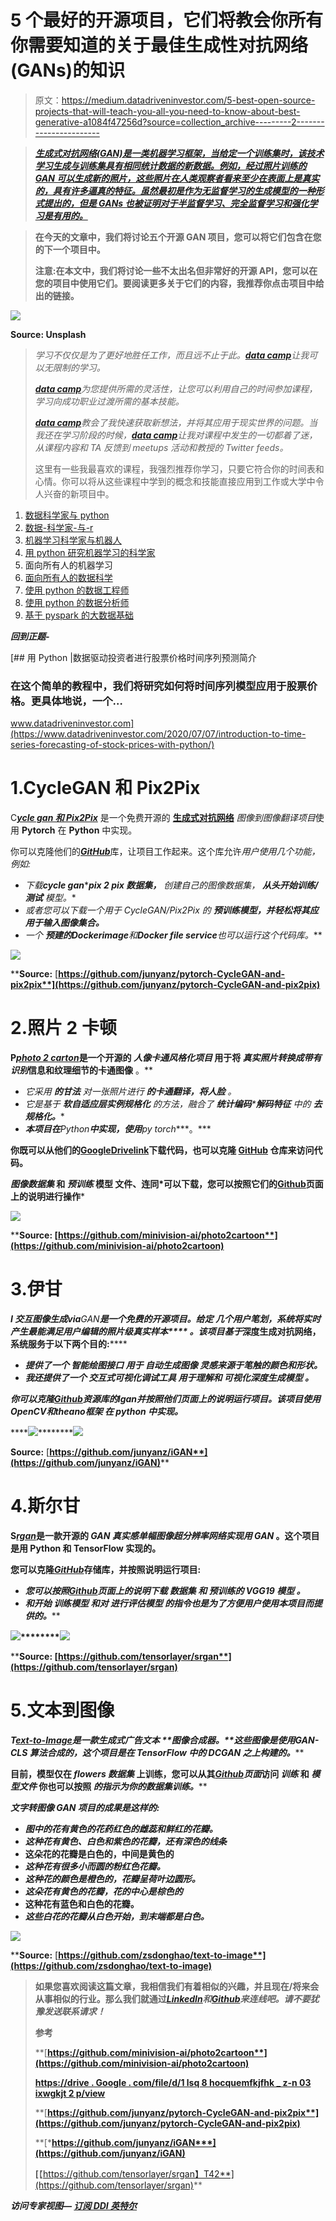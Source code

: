 # 5 个最好的开源项目，它们将教会你所有你需要知道的关于最佳生成性对抗网络(GANs)的知识

> 原文：<https://medium.datadriveninvestor.com/5-best-open-source-projects-that-will-teach-you-all-you-need-to-know-about-best-generative-a1084f47256d?source=collection_archive---------2----------------------->

> [***生成式对抗网络(GAN)是一类机器学习框架，当给定一个训练集时，该技术学习生成与训练集具有相同统计数据的新数据。例如，经过照片训练的 GAN 可以生成新的照片，这些照片在人类观察者看来至少在表面上是真实的，具有许多逼真的特征。虽然最初是作为无监督学习的生成模型的一种形式提出的，但是 GANs 也被证明对于半监督学习、完全监督学习和强化学习是有用的。***](https://en.wikipedia.org/wiki/Generative_adversarial_network)

> **在今天的文章中，我们将讨论五个开源 GAN 项目，您可以将它们包含在您的下一个项目中。**
> 
> **注意:在本文中，我们将讨论一些不太出名但非常好的开源 API，您可以在您的项目中使用它们。要阅读更多关于它们的内容，我推荐你点击项目中给出的链接。**

![](img/c44cc9541065fbfdc50ba0676ae90e29.png)

**Source: Unsplash**

> *学习不仅仅是为了更好地胜任工作，而且远不止于此。*[***data camp***](https://datacamp.pxf.io/x9nmvv)*让我可以无限制的学习。*
> 
> [***data camp***](https://datacamp.pxf.io/x9nmvv)*为您提供所需的灵活性，让您可以利用自己的时间参加课程，学习向成功职业过渡所需的基本技能。*
> 
> [***data camp***](https://datacamp.pxf.io/x9nmvv)*教会了我快速获取新想法，并将其应用于现实世界的问题。当我还在学习阶段的时候，*[***data camp***](https://datacamp.pxf.io/x9nmvv)*让我对课程中发生的一切都着了迷，从课程内容和 TA 反馈到 meetups 活动和教授的 Twitter feeds。*
> 
> 这里有一些我最喜欢的课程，我强烈推荐你学习，只要它符合你的时间表和心情。你可以将从这些课程中学到的概念和技能直接应用到工作或大学中令人兴奋的新项目中。

1.  [数据科学家与 python](https://datacamp.pxf.io/LPDqQZ)
2.  [数据-科学家-与-r](https://datacamp.pxf.io/MXQxrJ)
3.  [机器学习科学家与机器人](https://datacamp.pxf.io/DVLg4j)
4.  [用 python 研究机器学习的科学家](https://datacamp.pxf.io/9WePXW)
5.  面向所有人的机器学习
6.  [面向所有人的数据科学](https://datacamp.pxf.io/15bLmd)
7.  [使用 python 的数据工程师](https://datacamp.pxf.io/jW13ve)
8.  [使用 python 的数据分析师](https://datacamp.pxf.io/kjR3mz)
9.  [基于 pyspark 的大数据基础](https://datacamp.pxf.io/e4RM6r)

***回到正题-***

[](https://www.datadriveninvestor.com/2020/07/07/introduction-to-time-series-forecasting-of-stock-prices-with-python/) [## 用 Python |数据驱动投资者进行股票价格时间序列预测简介

### 在这个简单的教程中，我们将研究如何将时间序列模型应用于股票价格。更具体地说，一个…

www.datadriveninvestor.com](https://www.datadriveninvestor.com/2020/07/07/introduction-to-time-series-forecasting-of-stock-prices-with-python/) 

# 1.CycleGAN 和 Pix2Pix

C[***ycle gan 和 Pix2Pix***](https://github.com/junyanz/pytorch-CycleGAN-and-pix2pix) 是一个免费开源的 [**生成式对抗网络**](https://en.wikipedia.org/wiki/Generative_adversarial_network) *图像到图像翻译项目*使用 **Pytorch** 在 **Python** 中实现。

你可以克隆他们的[***GitHub***](https://github.com/junyanz/pytorch-CycleGAN-and-pix2pix)库，让项目工作起来。这个库允许*用户使用几个功能，例如:*

*   *下载****cycle gan*******pix 2 pix 数据集，*** *创建自己的图像数据集，* ***从头开始训练/测试*** *模型。**
*   **或者您可以下载一个用于 CycleGAN/Pix2Pix* *的* ***预训练模型，并轻松将其应用于输入图像集合。****
*   **一个* ***预建的*******Docker*******image****和****Docker file service****也可以运行这个代码库。****

**![](img/4f23b7a89d3d96b1a12eef5478e1a441.png)**

****Source:** [**https://github.com/junyanz/pytorch-CycleGAN-and-pix2pix**](https://github.com/junyanz/pytorch-CycleGAN-and-pix2pix)**

# **2.照片 2 卡顿**

**P[***photo 2 carton***](https://github.com/minivision-ai/photo2cartoon)是一个开源的 ***人像卡通风格化项目*** 用于将 ***真实照片转换成带有识别*信息和纹理细节的卡通图像**** 。**

*   **它采用* ***的甘法*** *对一张照片进行* ***的卡通翻译，将人脸*** *。**
*   **它是基于* ***软自适应层实例规格化*** *的方法，融合了* ***统计编码*******解码特征*** *中的* ***去规格化。*****
*   ***本项目在****Python****中实现，使用****py torch****。***

**你既可以从他们的[**Google****Drive****link**](https://drive.google.com/file/d/1lsQS8hOCquMFKJFhK_z-n03ixWGkjT2P/view)下载代码，也可以克隆 [**GitHub**](https://github.com/minivision-ai/photo2cartoon) 仓库来访问代码。**

*****图像数据集*** 和 ***预训练*** **模型** **文件、**连同*可以下载，您可以按照它们的**[**Github**](https://github.com/minivision-ai/photo2cartoon)页面上的说明进行操作*****

****![](img/3096eb725c6b36956135bd3730657851.png)****

******Source:** [**https://github.com/minivision-ai/photo2cartoon**](https://github.com/minivision-ai/photo2cartoon)****

# ****3.伊甘****

****I ***交互图像生成***via***GAN****是一个免费的开源项目。给定 ***几个用户笔划，系统将实时产生最能满足用户**编辑的照片级真实样本***** 。该项目基于*深度生成对抗网络，系统服务于以下两个目的:******

*   ******提供了一个* ***智能绘图接口*** *用于* ***自动生成图像*** *灵感来源于笔触的颜色和形状。******
*   *****我还提供了一个* ***交互式可视化调试工具*** *用于理解和* ***可视化深度生成模型*** *。*****

*****你可以克隆*[***Github***](https://github.com/junyanz/iGAN)*资源库的****Igan****并按照他们页面上的说明运行项目。该项目使用****OpenCV****和****theano*******框架*** *在 python 中实现。******

****![](img/25ea670fb714feb21b47ff15cc490644.png)********![](img/a4f218dfae00e88c6355e49a270b138c.png)

**Source:** [**https://github.com/junyanz/iGAN**](https://github.com/junyanz/iGAN)**** 

# ****4.斯尔甘****

****S[***rgan***](https://github.com/tensorlayer/srgan)是一款开源的 ***GAN 真实感单幅图像超分辨率网络实现用 GAN*** 。这个项目是用 **Python** 和 **TensorFlow** 实现的。****

****您可以克隆[***GitHub***](https://github.com/tensorlayer/srgan)存储库，并按照说明运行项目:****

*   *****您可以按照*[***Github***](https://github.com/tensorlayer/srgan)*页面上的说明下载* ***数据集*** *和* ***预训练的 VGG19 模型*** *。*****
*   *****和开始* ***训练*******模型*** *和对* ***进行评估*******模型*** *的指令也是为了方便用户使用本项目而提供的。*******

****![](img/828c8033c5fd5520f4ddcaf7f2c4f7a2.png)********![](img/c14cead84dcf2d620708387e2d797224.png)****

******Source:** [**https://github.com/tensorlayer/srgan**](https://github.com/tensorlayer/srgan)****

# ****5.文本到图像****

****T[***ext-to-Image***](https://github.com/zsdonghao/text-to-image)是一款**生成式广告文本** **图像合成器。**这些图像是使用*GAN-CLS 算法**合成的**，这个项目是在 TensorFlow 中的 ***DCGAN 之上构建的。********

****目前，**模型**仅在 ***flowers 数据集*** 上**训练**，您可以从其[***Github***](https://github.com/zsdonghao/text-to-image)***页面*访问 ***训练*** 和 ***模型文件*** 你也可以按照 ***的指示为你的数据集训练。***********

***文字转图像 GAN 项目的成果是这样的:***

*   *****图中的花有黄色的花药红色的雌蕊和鲜红的花瓣。*****
*   *****这种花有黄色、白色和紫色的花瓣，还有深色的线条*****
*   **这朵花的花瓣是白色的，中间是黄色的**
*   *****这种花有很多小而圆的粉红色花瓣。*****
*   *****这种花的颜色是橙色的，花瓣呈荷叶边圆形。*****
*   *****这朵花有黄色的花瓣，花的中心是棕色的*****
*   **这种花有蓝色和白色的花瓣。**
*   *****这些白花的花瓣从白色开始，到末端都是白色。*****

**![](img/773e64316963af2a7048f6f18afd11d7.png)**

****Source:** [**https://github.com/zsdonghao/text-to-image**](https://github.com/zsdonghao/text-to-image)**

> **如果您喜欢阅读这篇文章，我相信我们有着相似的兴趣，并且现在/将来会从事相似的行业。那么我们就通过[*LinkedIn*](https://www.linkedin.com/in/mrinal-walia-b0981b158/)*和*[*Github*](https://github.com/abhiwalia15)*来连线吧。请不要犹豫发送联系请求！***
> 
> **参考**
> 
> **[**https://github.com/minivision-ai/photo2cartoon**](https://github.com/minivision-ai/photo2cartoon)**
> 
> **[**https://drive . Google . com/file/d/1 lsq 8 hocquemfkjfhk _ z-n 03 ixwgkjt 2 p/view**](https://drive.google.com/file/d/1lsQS8hOCquMFKJFhK_z-n03ixWGkjT2P/view)**
> 
> **[**https://github.com/junyanz/pytorch-CycleGAN-and-pix2pix**](https://github.com/junyanz/pytorch-CycleGAN-and-pix2pix)**
> 
> **[***https://github.com/junyanz/iGAN***](https://github.com/junyanz/iGAN)**
> 
> **[**【https://github.com/tensorlayer/srgan】T42**](https://github.com/tensorlayer/srgan)**
> 
> **[](https://github.com/zsdonghao/text-to-image)**

*****访问专家视图—** [**订阅 DDI 英特尔**](https://datadriveninvestor.com/ddi-intel)***